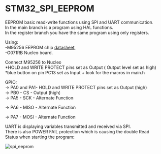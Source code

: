 # STM32_SPI_EEPROM                                                                                                                                                                             
EEPROM basic read-write functions using SPI and UART communication.                                                                                                                
In the main branch is a program using HAL functions.                                                                                                                                         
In the register branch you have the same program using only registers.                                                                                                            

Using:                                                                                                                                                                                  
-M95256 EEPROM chip [datasheet](https://www.tme.eu/Document/5be30b2aa7342810d9a9eeb5ab0cd0f7/M95256-WMN6P-DTE.pdf),                                                                 
-G071RB Nucleo board. 

 Connect M95256 to Nucleo                                                                                                                                                               
 *HOLD and WRITE PROTECT pins set as Output ( Output level set as high)                                                                                                               
*blue button on pin PC13 set as Input + look for the macros in main.h                                                                                                                       

GPIO:                                                                                                                                                                              
-> PA0 and PA1- HOLD and WRITE PROTECT pins set as Output (high)       			                                       																																																		                
-> PB0 - CS - Output (high)												                    																																																															                                                                 
-> PA5 - SCK - Alternate Function																																																                                                                       														

-> PA6 - MISO - Alternate Function													                                                                                                                       

-> PA7 - MOSI - Alternate Function											                                                                                                                                                                                           				                                                                                 																			
                                                                                                                                                                                              

UART is displaying variables transmitted and received via SPI.                                                                                                                                                   
There is also POWER FAIL protection which is causing the double Read Status when starting the program:

![spi_eeprom](https://user-images.githubusercontent.com/91716038/135610682-273f8405-f37a-4da8-a4de-6a5663e42ba7.PNG)

























